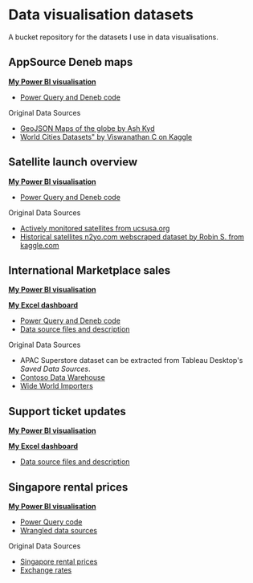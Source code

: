 # Data visualisation datasets
A bucket repository for the datasets I use in data visualisations.


## AppSource Deneb maps
**[My Power BI visualisation](https://community.powerbi.com/t5/Data-Stories-Gallery/AppSource-Deneb-Maps/m-p/2930366)**
* [Power Query and Deneb code](https://datamesse.github.io/#/post/1669381200)

Original Data Sources
* [GeoJSON Maps of the globe by Ash Kyd](https://geojson-maps.ash.ms)
* [World Cities Datasets" by Viswanathan C on Kaggle](https://www.kaggle.com/datasets/viswanathanc/world-cities-datasets)


## Satellite launch overview
**[My Power BI visualisation](https://community.powerbi.com/t5/Data-Stories-Gallery/Satellite-launch-overview/m-p/2730077)**
* [Power Query and Deneb code](https://github.com/datamesse/data-visualisation-datasets/tree/main/Satellite%20launch%20overview)

Original Data Sources
* [Actively monitored satellites from ucsusa.org](https://www.ucsusa.org/resources/satellite-database)
* [Historical satellites n2yo.com webscraped dataset by Robin S. from kaggle.com](https://www.kaggle.com/datasets/heyrobin/satellite-data-19572022)


## International Marketplace sales
**[My Power BI visualisation](https://community.powerbi.com/t5/Data-Stories-Gallery/International-Marketplace-profit-report-using-Python-and-Deneb/m-p/2480550#M7154)**

**[My Excel dashboard](https://datamesse.github.io/#/project/ExcelInternationalMarketplaceProfitForecast)**
* [Power Query and Deneb code](https://github.com/datamesse/data-visualisation-datasets/blob/main/International%20Marketplace%20sales/Power%20Query%20and%20Deneb%20code.md)
* [Data source files and description](https://github.com/datamesse/data-visualisation-datasets/tree/main/International%20Marketplace%20sales)

Original Data Sources
* APAC Superstore dataset can be extracted from Tableau Desktop's *Saved Data Sources*.
* [Contoso Data Warehouse](https://www.microsoft.com/en-us/download/details.aspx?id=18279)
* [Wide World Importers](https://github.com/Microsoft/sql-server-samples/releases/tag/wide-world-importers-v1.0)


## Support ticket updates
**[My Power BI visualisation](https://community.powerbi.com/t5/Data-Stories-Gallery/Follow-the-sun-customer-service-support/m-p/2168279)**

**[My Excel dashboard](https://datamesse.github.io/#/project/ExcelCustomerSupportAgentPerformance)**
* [Data source files and description](https://github.com/datamesse/data-visualisation-datasets/tree/main/Support%20ticket%20updates)


## Singapore rental prices
**[My Power BI visualisation](https://community.powerbi.com/t5/Data-Stories-Gallery/Quarterly-Singapore-median-rental-prices-by-currency/m-p/2125424)**
* [Power Query code](https://github.com/datamesse/data-visualisation-datasets/tree/main/Singapore%20rental%20prices)
* [Wrangled data sources](https://github.com/datamesse/data-visualisation-datasets/raw/main/Singapore%20rental%20prices/Singapore%20rental%20prices.xlsx)

Original Data Sources
* [Singapore rental prices](https://data.gov.sg/dataset/median-rent-by-town-and-flat-type)
* [Exchange rates](https://www.ofx.com/en-us/forex-news/historical-exchange-rates/)
